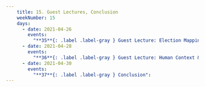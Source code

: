 ```yaml
---
    title: 15. Guest Lectures, Conclusion
    weekNumber: 15
    days:
      - date: 2021-04-26
        events:
          "**35**{: .label .label-gray } Guest Lecture: Election Mapping":
      - date: 2021-04-28
        events:
          "**36**{: .label .label-gray } Guest Lecture: Human Context & Ethics":
      - date: 2021-04-30
        events:
          "**37**{: .label .label-gray } Conclusion":
---
```


